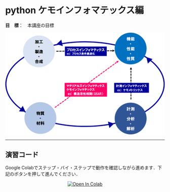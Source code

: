 # python ケモインフォマテックス編



**目　標**：　本講座の目標


![Alt text](image.png)


<hr>

## 演習コード
Google Colabでステップ・バイ・ステップで動作を確認しながら進めます．下記のボタンを押して進んでください．

<div align="center">
  <a href="https://colab.research.google.com/github/ARIM-Training/Training_python_4/blob/main/1_RDkit.ipynb">
  <img src="https://colab.research.google.com/assets/colab-badge.svg" alt="Open In Colab"/>
</a>
</div>

